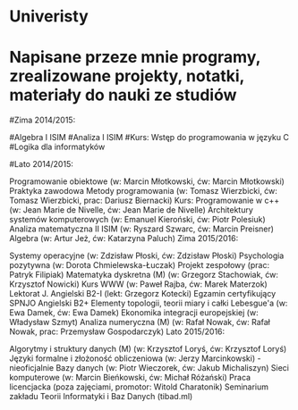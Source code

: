 # Univeristy
# Napisane przeze mnie programy, zrealizowane projekty, notatki, materiały do nauki ze studiów

#Zima 2014/2015:

#Algebra I ISIM 
#Analiza I ISIM 
#Kurs: Wstęp do programowania w języku C
#Logika dla informatyków 

#Lato 2014/2015:

Programowanie obiektowe (w: Marcin Młotkowski, ćw: Marcin Młotkowski)
Praktyka zawodowa
Metody programowania (w: Tomasz Wierzbicki, ćw: Tomasz Wierzbicki, prac: Dariusz Biernacki)
Kurs: Programowanie w c++ (w: Jean Marie de Nivelle, ćw: Jean Marie de Nivelle)
Architektury systemów komputerowych (w: Emanuel Kieroński, ćw: Piotr Polesiuk)
Analiza matematyczna II ISIM (w: Ryszard Szwarc, ćw: Marcin Preisner)
Algebra (w: Artur Jeż, ćw: Katarzyna Paluch)
Zima 2015/2016:

Systemy operacyjne (w: Zdzisław Płoski, ćw: Zdzisław Płoski)
Psychologia pozytywna (w: Dorota Chmielewska-Łuczak)
Projekt zespołowy (prac: Patryk Filipiak)
Matematyka dyskretna (M) (w: Grzegorz Stachowiak, ćw: Krzysztof Nowicki)
Kurs WWW (w: Paweł Rajba, ćw: Marek Materzok)
Lektorat J. Angielski B2-I (lekt: Grzegorz Kotecki)
Egzamin certyfikujący SPNJO Angielski B2+
Elementy topologii, teorii miary i całki Lebesgue'a (w: Ewa Damek, ćw: Ewa Damek)
Ekonomika integracji europejskiej (w: Władysław Szmyt)
Analiza numeryczna (M) (w: Rafał Nowak, ćw: Rafał Nowak, prac: Przemysław Gospodarczyk)
Lato 2015/2016:

Algorytmy i struktury danych (M) (w: Krzysztof Loryś, ćw: Krzysztof Loryś)
Języki formalne i złożoność obliczeniowa (w: Jerzy Marcinkowski) - nieoficjalnie
Bazy danych (w: Piotr Wieczorek, ćw: Jakub Michaliszyn)
Sieci komputerowe (w: Marcin Bieńkowski, ćw: Michał Różański)
Praca licencjacka (poza zajęciami, promotor: Witold Charatonik)
Seminarium zakładu Teorii Informatyki i Baz Danych (tibad.ml)
